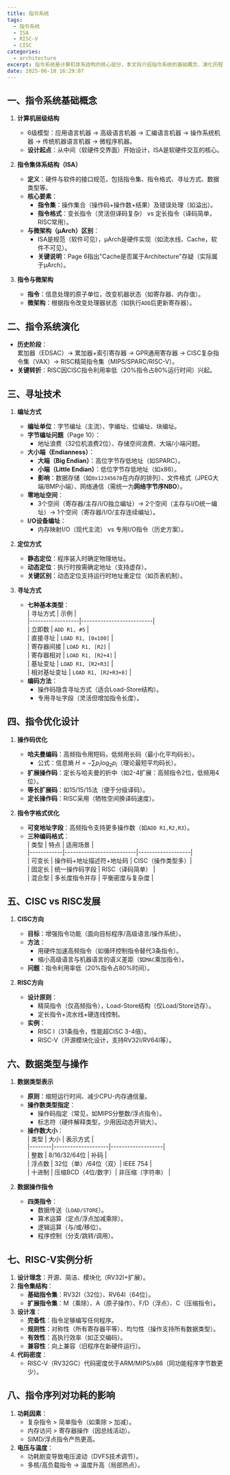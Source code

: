 ```yaml
---
title: 指令系统
tags:
  - 指令系统
  - ISA
  - RISC-V
  - CISC
categories:
  - architecture
excerpt: 指令系统是计算机体系结构的核心部分，本文将介绍指令系统的基础概念、演化历程、寻址技术、指令优化设计等内容，并以RISC-V为例进行深入分析。
date: 2025-06-10 16:29:07
---
```


## **一、指令系统基础概念**
1. **计算机层级结构**  
   - 6级模型：应用语言机器 → 高级语言机器 → 汇编语言机器 → 操作系统机器 → 传统机器语言机器 → 微程序机器。  
   - **设计起点**：从中间（软硬件交界面）开始设计，ISA是软硬件交互的核心。

2. **指令集体系结构（ISA）**  
   - **定义**：硬件与软件的接口规范，包括指令集、指令格式、寻址方式、数据类型等。  
   - **核心要素**：  
     - **指令集**：操作集合（操作码+操作数+结果）及错误处理（如溢出）。  
     - **指令格式**：变长指令（灵活但译码复杂） vs 定长指令（译码简单，RISC常用）。  
   - **与微架构（μArch）区别**：  
     - ISA是规范（软件可见），μArch是硬件实现（如流水线、Cache，软件不可见）。  
     - **关键说明**：Page 6指出"Cache是否属于Architecture"存疑（实际属于μArch）。

3. **指令与微架构**  
   - **指令**：信息处理的原子单位，改变机器状态（如寄存器、内存值）。  
   - **微架构**：根据指令改变处理器状态（如执行`ADD`后更新寄存器）。


## **二、指令系统演化**
- **历史阶段**：  
  累加器（EDSAC）→ 累加器+索引寄存器 → GPR通用寄存器 → CISC复杂指令集（VAX）→ RISC精简指令集（MIPS/SPARC/RISC-V）。  
- **关键转折**：RISC因CISC指令利用率低（20%指令占80%运行时间）兴起。


## **三、寻址技术**
1. **编址方式**  
   - **编址单位**：字节编址（主流）、字编址、位编址、块编址。  
   - **字节编址问题**（Page 10）：  
     - 地址浪费（32位机浪费2位）、存储空间浪费、大端/小端问题。  
   - **大小端（Endianness）**：  
     - **大端（Big Endian）**：高位字节存低地址（如SPARC）。  
     - **小端（Little Endian）**：低位字节存低地址（如x86）。  
     - **影响**：数据存储（如`0x12345678`在内存的排列）、文件格式（JPEG大端/BMP小端）、网络通信（需统一为**网络字节序NBO**）。  
   - **零地址空间**：  
     - 3个空间（寄存器/主存/I/O独立编址）→ 2个空间（主存与I/O统一编址）→ 1个空间（寄存器/I/O/主存连续编址）。  
   - **I/O设备编址**：  
     - 内存映射I/O（现代主流） vs 专用I/O指令（历史方案）。

2. **定位方式**  
   - **静态定位**：程序装入时确定物理地址。  
   - **动态定位**：执行时按需确定地址（支持虚存）。  
   - **关键区别**：动态定位支持运行时地址重定位（如页表机制）。

3. **寻址方式**  
   - **七种基本类型**：  
     | 寻址方式         | 示例                     |  
     |------------------|--------------------------|  
     | 立即数           | `ADD R1, #5`             |  
     | 直接寻址         | `LOAD R1, [0x100]`       |  
     | 寄存器间接       | `LOAD R1, [R2]`          |  
     | 寄存器相对       | `LOAD R1, [R2+4]`        |  
     | 基址变址         | `LOAD R1, [R2+R3]`       |  
     | 相对基址变址     | `LOAD R1, [R2+R3+8]`     |  
   - **编码方法**：  
     - 操作码隐含寻址方式（适合Load-Store结构）。  
     - 专用寻址字段（灵活但增加指令长度）。

## **四、指令优化设计**
1. **操作码优化**  
   - **哈夫曼编码**：高频指令用短码，低频用长码（最小化平均码长）。  
     - 公式：信息熵 $H = -\sum p_i \log_2 p_i$（理论最短平均码长）。  
   - **扩展操作码**：定长与哈夫曼的折中（如2-4扩展：高频指令2位，低频用4位）。  
   - **等长扩展码**：如15/15/15法（便于分级译码）。  
   - **定长操作码**：RISC采用（牺牲空间换译码速度）。

2. **指令字格式优化**  
   - **可变地址字段**：高频指令支持更多操作数（如`ADD R1,R2,R3`）。  
   - **三种编码格式**：  
     | 类型       | 特点                     | 适用场景          |  
     |------------|--------------------------|-------------------|  
     | 可变长     | 操作码+地址描述符+地址码 | CISC（操作类型多）|  
     | 固定长     | 统一操作码字段           | RISC（译码简单）  |  
     | 混合型     | 多长度指令并存           | 平衡密度与复杂度  |  


## **五、CISC vs RISC发展**
1. **CISC方向**  
   - **目标**：增强指令功能（面向目标程序/高级语言/操作系统）。  
   - **方法**：  
     - 用硬件加速高频指令（如循环控制指令替代3条指令）。  
     - 缩小高级语言与机器语言的语义差距（如`MAC`乘加指令）。  
   - **问题**：指令利用率低（20%指令占80%时间）。

2. **RISC方向**  
   - **设计原则**：  
     - 精简指令（仅高频指令），Load-Store结构（仅Load/Store访存）。  
     - 定长指令+流水线+硬连线控制。  
   - **实例**：  
     - RISC I（31条指令，性能超CISC 3-4倍）。  
     - RISC-V（开源模块化设计，支持RV32I/RV64I等）。


## **六、数据类型与操作**
1. **数据类型表示**  
   - **原则**：缩短运行时间、减少CPU-内存通信量。  
   - **操作数类型指定**：  
     - 操作码指定（常见，如MIPS分整数/浮点指令）。  
     - 标志符（硬件解释类型，少用因动态开销大）。  
   - **操作数大小**：  
     | 类型   | 大小               | 表示方式          |  
     |--------|--------------------|-------------------|  
     | 整数   | 8/16/32/64位      | 补码              |  
     | 浮点数 | 32位（单）/64位（双）| IEEE 754        |  
     | 十进制 | 压缩BCD（4位/数字）| 非压缩（字符串）  |  

2. **数据操作指令**  
   - **四类指令**：  
     - 数据传送（`LOAD/STORE`）。  
     - 算术运算（定点/浮点加减乘除）。  
     - 逻辑运算（与/或/移位）。  
     - 程序控制（分支/跳转/调用）。  


## **七、RISC-V实例分析**
1. **设计理念**：开源、简洁、模块化（RV32I+扩展）。  
2. **指令集结构**：  
   - **基础指令集**：RV32I（32位）、RV64I（64位）。  
   - **扩展指令集**：M（乘除）、A（原子操作）、F/D（浮点）、C（压缩指令）。  
3. **设计准**：  
   - **完备性**：指令足够编写任何程序。  
   - **规则性**：对称性（所有寄存器平等）、均匀性（操作支持所有数据类型）。  
   - **有效性**：高执行效率（如正交编码）。  
   - **兼容性**：向上兼容（旧程序在新硬件运行）。  
4. **代码密度**：  
   - RISC-V（RV32GC）代码密度优于ARM/MIPS/x86（同功能程序字节数更少）。  

## **八、指令序列对功耗的影响**
1. **功耗因素**：  
   - 复杂指令 > 简单指令（如乘除 > 加减）。  
   - 内存访问 > 寄存器操作（因总线活动）。  
   - SIMD/浮点指令产热更高。  
2. **电压与温度**：  
   - 功耗剧变导致电压波动（DVFS技术调节）。  
   - 多核/高负载指令 → 温度升高（局部热点）。  
